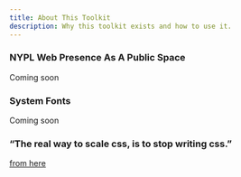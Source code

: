 ```yaml
---
title: About This Toolkit
description: Why this toolkit exists and how to use it.
---
```


### NYPL Web Presence As A Public Space

Coming soon

### System Fonts

Coming soon

### “The real way to scale css, is to stop writing css.”

[from here](http://mrmrs.io/writing/2016/03/24/scalable-css/)